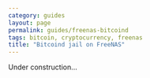 ```yaml
---
category: guides
layout: page
permalink: guides/freenas-bitcoind
tags: bitcoin, cryptocurrency, freenas
title: "Bitcoind jail on FreeNAS"
---
```


Under construction...
